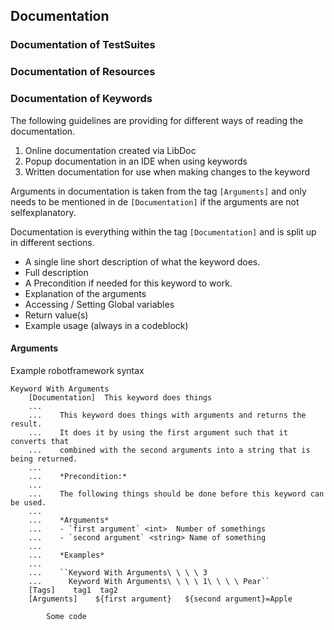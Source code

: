 ## Documentation


### Documentation of TestSuites

### Documentation of Resources

### Documentation of Keywords
The following guidelines are providing for different ways of reading the documentation.

1. Online documentation created via LibDoc
2. Popup documentation in an IDE when using keywords
3. Written documentation for use when making changes to the keyword

Arguments in documentation is taken from the tag `[Arguments]` and only needs to be mentioned in de `[Documentation]` if the arguments are not selfexplanatory.

Documentation is everything within the tag `[Documentation]` and is split up in different sections.

* A single line short description of what the keyword does.
* Full description
* A Precondition if needed for this keyword to work.
* Explanation of the arguments
* Accessing / Setting Global variables
* Return value(s)
* Example usage (always in a codeblock)

#### Arguments

Example robotframework syntax
```
Keyword With Arguments
    [Documentation]  This keyword does things
    ...
    ...    This keyword does things with arguments and returns the result.
    ...    It does it by using the first argument such that it converts that
    ...    combined with the second arguments into a string that is being returned.
    ...
    ...    *Precondition:*
    ...
    ...    The following things should be done before this keyword can be used.
    ...
    ...    *Arguments*
    ...    - `first argument` <int>  Number of somethings
    ...    - `second argument` <string> Name of something
    ...    
    ...    *Examples*
    ...
    ...    ``Keyword With Arguments\ \ \ \ 3
    ...      Keyword With Arguments\ \ \ \ 1\ \ \ \ Pear``
    [Tags]    tag1  tag2
    [Arguments]    ${first argument}   ${second argument}=Apple
    
        Some code
```

